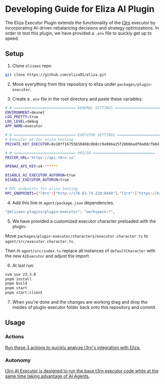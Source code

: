 # Developing Guide for Eliza AI Plugin

The Eliza Executor Plugin extends the functionality of the [t3rn](https://www.t3rn.io/) executor by incorporating AI-driven rebalancing decisions and strategy optimizations. In order to test this plugin, we have provided a `.env` file to quickly get up to speed.

## Setup
1. Clone `elizaos` repo
```bash
git clone https://github.com/elizaOS/eliza.git
```

2. Move everything from this repository to eliza under `packages/plugin-executor`.

3. Create a `.env` file in the root directory and paste these variables:

```bash
# # ============================ GENERAL SETTINGS ============================
ENVIRONMENT=devnet
LOG_PRETTY=true
LOG_LEVEL=debug
APP_NAME=executor

# # ============================ EXECUTOR SETTINGS ============================
# Executor pk for eliza testing
PRIVATE_KEY_EXECUTOR=0x10ff16755b50468c8b8cc9a966a25f286bbadf0addcfb847b614c4855d70750f

# # ============================ PRICER ============================
PRICER_URL='https://api.t0rn.io'

OPENAI_API_KEY=sk-******

DISABLE_AI_EXECUTOR_AUTORUN=true
DISABLE_EXECUTOR_AUTORUN=true

# RPC endpoints for eliza testing
RPC_ENDPOINTS={"l0rn":["http://178.63.74.220:8449"],"l1rn":["https://brn.calderarpc.com/http"],"l2rn":["https://b2n.rpc.caldera.xyz/http"],"l3rn":[],"zero":[],"t1rn":[],"t2rn":[],"t3rn":[],"lol3":["http://0.0.0.0:8547"],"lold":["http://0.0.0.0:8546"],"lols":["http://0.0.0.0:8545"],"arbm":["https://arb1.arbitrum.io/rpc"],"arbt":["https://arb-sepolia.g.alchemy.com/v2/yh3Bq2t2KlW3k4-4CtD21u_3kuDPfIO3"],"basm":["https://rpc.notadegen.com/base"],"bast":["https://base-sepolia.g.alchemy.com/v2/yh3Bq2t2KlW3k4-4CtD21u_3kuDPfIO3"],"bsct":["https://data-seed-prebsc-1-s2.bnbchain.org:8545"],"bscm":["https://bsc-dataseed.binance.org"],"ethm":["https://eth.llamarpc.com,https://rpc.mevblocker.io/fullprivacy,https://api.tatum.io/v3/blockchain/node/ethereum-mainnet,https://eth.llamarpc.com"],"sept":["https://ethereum-sepolia-rpc.publicnode.com"],"linm":["https://linea.blockpi.network/v1/rpc/public"],"lint":["https://linea-sepolia.g.alchemy.com/v2/yh3Bq2t2KlW3k4-4CtD21u_3kuDPfIO3"],"optm":["https://mainnet.optimism.io"],"opst":["https://opt-sepolia.g.alchemy.com/v2/yh3Bq2t2KlW3k4-4CtD21u_3kuDPfIO3"],"absm":[],"abst":["https://api.testnet.abs.xyz"],"berm":[],"bert":["https://berachain-bartio.g.alchemy.com/v2/yh3Bq2t2KlW3k4-4CtD21u_3kuDPfIO3"],"lskm":[],"lskt":["https://rpc.sepolia-api.lisk.com"],"ctim":[],"ctit":[],"unim":["https://unichain-rpc.publicnode.com"],"unit":["https://unichain-sepolia.g.alchemy.com/v2/yh3Bq2t2KlW3k4-4CtD21u_3kuDPfIO3"],"blsm":[],"blst":["https://blast-sepolia.g.alchemy.com/v2/yh3Bq2t2KlW3k4-4CtD21u_3kuDPfIO3"],"scrm":[],"scrt":["https://sepolia-rpc.scroll.io"]}
```

4. Add this line in `agent/package.json` dependencies.
```bash
"@elizaos-plugins/plugin-executor": "workspace:*",
```

5. We have provided a customized executor character preloaded with the plugin:

Move `packages/plugin-executor/characters/executor.character.ts` to `agent/src/executor.character.ts`.

Then in `agent/src/index.ts` replace all instances of `defaultCharacter` with the new `AIExecutor` and adjust the import.

6. At last run:
```bash
nvm use 23.3.0
pnpm install
pnpm build
pnpm start
pnpm start:client
```

7. When you're done and the changes are working drag and drop the insides of plugin-executor folder back onto this repository and commit.

## Usage
### Actions
[Run these 3 actions to quickly analyze t3rn's integration with Eliza.](../README.md#actions)

### Autonomy
[t3rn AI Executor is designed to run the base t3rn executor code while at the same time taking advantage of AI Agents.](../README.md#autonomy)